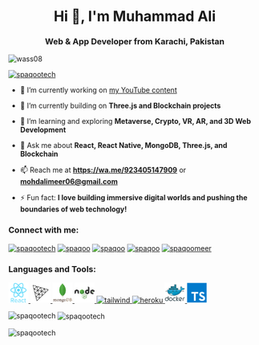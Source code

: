 
<h1 align="center">Hi 👋, I'm Muhammad Ali</h1>
<h3 align="center">Web & App Developer from Karachi, Pakistan</h3>

<p align="left"> <img src="https://komarev.com/ghpvc/?username=wass08&label=Profile%20views&color=0e75b6&style=flat" alt="wass08" /> </p>

<p align="left"> <a href="https://github.com/spaqootech" target="blank"><img src="https://img.shields.io/github/followers/spaqootech?label=Followers&style=social" alt="spaqootech" /></a> </p>

- 🔭 I’m currently working on [my YouTube content](https://www.youtube.com/@spaqoo/videos)
  
- 🔭 I’m currently building on **Three.js and Blockchain projects**

- 🌱 I’m learning and exploring **Metaverse, Crypto, VR, AR, and 3D Web Development**

- 💬 Ask me about **React, React Native, MongoDB, Three.js, and Blockchain**

- 📫 Reach me at **https://wa.me/923405147909** or **mohdalimeer06@gmail.com**

- ⚡ Fun fact: **I love building immersive digital worlds and pushing the boundaries of web technology!**

<h3 align="left">Connect with me:</h3>
<p align="left">
<a href="https://github.com/spaqootech" target="blank"><img align="center" src="https://raw.githubusercontent.com/rahuldkjain/github-profile-readme-generator/master/src/images/icons/Social/github.svg" alt="spaqootech" height="30" width="40" /></a>
<a href="https://linkedin.com/in/spaqoo" target="blank"><img align="center" src="https://raw.githubusercontent.com/rahuldkjain/github-profile-readme-generator/master/src/images/icons/Social/linked-in-alt.svg" alt="spaqoo" height="30" width="40" /></a>
<a href="https://stackoverflow.com/users/23277724/spaqoo" target="blank"><img align="center" src="https://raw.githubusercontent.com/rahuldkjain/github-profile-readme-generator/master/src/images/icons/Social/stack-overflow.svg" alt="spaqoo" height="30" width="40" /></a>
<a href="https://facebook.com/profile.php?id=61561361167110" target="blank"><img align="center" src="https://raw.githubusercontent.com/rahuldkjain/github-profile-readme-generator/master/src/images/icons/Social/facebook.svg" alt="spaqoo" height="30" width="40" /></a>
<a href="https://instagram.com/spaqoomeer" target="blank"><img align="center" src="https://raw.githubusercontent.com/rahuldkjain/github-profile-readme-generator/master/src/images/icons/Social/instagram.svg" alt="spaqoomeer" height="30" width="40" /></a>

</p>

<h3 align="left">Languages and Tools:</h3>
<p align="left"> 
<a href="https://reactjs.org/" target="_blank" rel="noreferrer"> <img src="https://raw.githubusercontent.com/devicons/devicon/master/icons/react/react-original-wordmark.svg" alt="react" width="40" height="40"/> </a> 
<a href="https://threejs.org/" target="_blank" rel="noreferrer"> <img src="https://raw.githubusercontent.com/devicons/devicon/master/icons/threejs/threejs-original.svg" alt="threejs" width="40" height="40"/> </a> 
<a href="https://www.mongodb.com/" target="_blank" rel="noreferrer"> <img src="https://raw.githubusercontent.com/devicons/devicon/master/icons/mongodb/mongodb-original-wordmark.svg" alt="mongodb" width="40" height="40"/> </a> 
<a href="https://nodejs.org" target="_blank" rel="noreferrer"> <img src="https://raw.githubusercontent.com/devicons/devicon/master/icons/nodejs/nodejs-original-wordmark.svg" alt="nodejs" width="40" height="40"/> </a> 
<a href="https://tailwindcss.com/" target="_blank" rel="noreferrer"> <img src="https://www.vectorlogo.zone/logos/tailwindcss/tailwindcss-icon.svg" alt="tailwind" width="40" height="40"/> </a> 
<a href="https://heroku.com" target="_blank" rel="noreferrer"> <img src="https://www.vectorlogo.zone/logos/heroku/heroku-icon.svg" alt="heroku" width="40" height="40"/> </a> 
<a href="https://www.docker.com/" target="_blank" rel="noreferrer"> <img src="https://raw.githubusercontent.com/devicons/devicon/master/icons/docker/docker-original-wordmark.svg" alt="docker" width="40" height="40"/> </a> 
<a href="https://www.typescriptlang.org/" target="_blank" rel="noreferrer"> <img src="https://raw.githubusercontent.com/devicons/devicon/master/icons/typescript/typescript-original.svg" alt="typescript" width="40" height="40"/> </a>
</p>

<p><img align="left" src="https://github-readme-stats.vercel.app/api/top-langs?username=spaqootech&show_icons=true&locale=en&layout=compact" alt="spaqootech" /></p>

<p>&nbsp;<img align="center" src="https://github-readme-stats.vercel.app/api?username=spaqootech&show_icons=true&locale=en" alt="spaqootech" /></p>

<p><img align="center" src="https://github-readme-streak-stats.herokuapp.com/?user=spaqootech&" alt="spaqootech" /></p>

